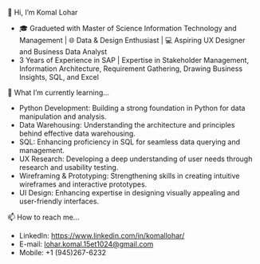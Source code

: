 👋 Hi, I’m Komal Lohar

+ 🎓 Gradueted with Master of Science Information Technology and Management | 🌐 Data & Design Enthusiast | 💻 Aspiring UX Designer and Business Data Analyst
+ 3 Years of Experience in SAP | Expertise in Stakeholder Management, Information Architecture, Requirement Gathering, Drawing Business Insights, SQL, and Excel

🌱 What I’m currently learning...
+ Python Development: Building a strong foundation in Python for data manipulation and analysis.
+ Data Warehousing: Understanding the architecture and principles behind effective data warehousing.
+ SQL: Enhancing proficiency in SQL for seamless data querying and management.
+ UX Research: Developing a deep understanding of user needs through research and usability testing.
+ Wireframing & Prototyping: Strengthening skills in creating intuitive wireframes and interactive prototypes.
+ UI Design: Enhancing expertise in designing visually appealing and user-friendly interfaces.

📫 How to reach me...
+ LinkedIn: https://www.linkedin.com/in/komallohar/
+ E-mail: lohar.komal.15et1024@gmail.com
+ Mobile: +1 (945)267-6232
